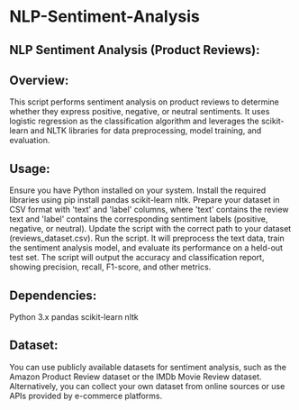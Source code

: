 # NLP-Sentiment-Analysis

## NLP Sentiment Analysis (Product Reviews):

## Overview:
This script performs sentiment analysis on product reviews to determine whether they express positive, negative, or neutral sentiments. It uses logistic regression as the classification algorithm and leverages the scikit-learn and NLTK libraries for data preprocessing, model training, and evaluation.

## Usage:
Ensure you have Python installed on your system.
Install the required libraries using pip install pandas scikit-learn nltk.
Prepare your dataset in CSV format with 'text' and 'label' columns, where 'text' contains the review text and 'label' contains the corresponding sentiment labels (positive, negative, or neutral).
Update the script with the correct path to your dataset (reviews_dataset.csv).
Run the script. It will preprocess the text data, train the sentiment analysis model, and evaluate its performance on a held-out test set.
The script will output the accuracy and classification report, showing precision, recall, F1-score, and other metrics.

## Dependencies:
Python 3.x
pandas
scikit-learn
nltk

## Dataset:
You can use publicly available datasets for sentiment analysis, such as the Amazon Product Review dataset or the IMDb Movie Review dataset. Alternatively, you can collect your own dataset from online sources or use APIs provided by e-commerce platforms.
